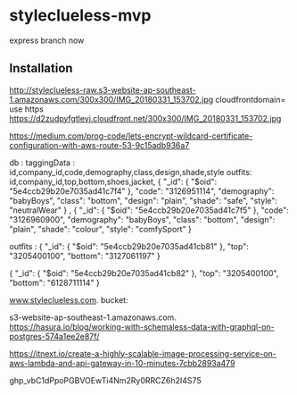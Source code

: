 # styleclueless-mvp
express branch now
## Installation
http://styleclueless-raw.s3-website-ap-southeast-1.amazonaws.com/300x300/IMG_20180331_153702.jpg
cloudfrontdomain= use https
https://d2zudpyfgtlevj.cloudfront.net/300x300/IMG_20180331_153702.jpg

https://medium.com/prog-code/lets-encrypt-wildcard-certificate-configuration-with-aws-route-53-9c15adb936a7



db :
taggingData :
id,company_id,code,demography,class,design,shade,style
outfits:
id,company_id,top,bottom,shoes,jacket,
{
    "_id": {
        "$oid": "5e4ccb29b20e7035ad41c7f4"
    },
    "code": "3126951114",
    "demography": "babyBoys",
    "class": "bottom",
    "design": "plain",
    "shade": "safe",
    "style": "neutralWear"
}
,
{
    "_id": {
        "$oid": "5e4ccb29b20e7035ad41c7f5"
    },
    "code": "3126960900",
    "demography": "babyBoys",
    "class": "bottom",
    "design": "plain",
    "shade": "colour",
    "style": "comfySport"
}


outfits :
{
    "_id": {
        "$oid": "5e4ccb29b20e7035ad41cb81"
    },
    "top": "3205400100",
    "bottom": "3127061197"
}


{
    "_id": {
        "$oid": "5e4ccb29b20e7035ad41cb82"
    },
    "top": "3205400100",
    "bottom": "6128711114"
}

www.styleclueless.com.
bucket:

s3-website-ap-southeast-1.amazonaws.com.
https://hasura.io/blog/working-with-schemaless-data-with-graphql-on-postgres-574a1ee2e87f/



https://itnext.io/create-a-highly-scalable-image-processing-service-on-aws-lambda-and-api-gateway-in-10-minutes-7cbb2893a479


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